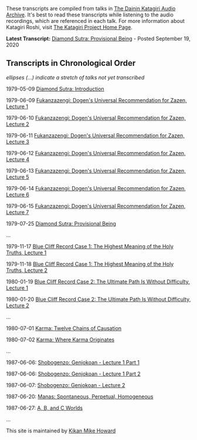 These transcripts are compiled from talks in [The Dainin Katagiri Audio Archive](http://www.mnzencenter.org/katagiri_talks.php). It's best to read these transcripts while listening to the audio recordings, which are referenced in each talk. For more information about Katagiri Roshi, visit [The Katagiri Project Home Page](http://www.mnzencenter.org/katagiri/).

**Latest Transcript:** [Diamond Sutra: Provisional Being](1979-07-25-Diamond-Sutra-Provisional-Being) - Posted September 19, 2020

## Transcripts in Chronological Order

*ellipses (...) indicate a stretch of talks not yet transcribed*

1979-05-09 [Diamond Sutra: Introduction](1979-05-09-Diamond-Sutra-Introduction)

1979-06-09 [Fukanzazengi: Dogen's Universal Recommendation for Zazen, Lecture 1](1979-06-09-Fukanzazengi-Lecture1)

1979-06-10 [Fukanzazengi: Dogen's Universal Recommendation for Zazen, Lecture 2](1979-06-10-Fukanzazengi-Lecture2)

1979-06-11 [Fukanzazengi: Dogen's Universal Recommendation for Zazen, Lecture 3](1979-06-11-Fukanzazengi-Lecture3)

1979-06-12 [Fukanzazengi: Dogen's Universal Recommendation for Zazen, Lecture 4](1979-06-12-Fukanzazengi-Lecture4)

1979-06-13 [Fukanzazengi: Dogen's Universal Recommendation for Zazen, Lecture 5](1979-06-13-Fukanzazengi-Lecture5)

1979-06-14 [Fukanzazengi: Dogen's Universal Recommendation for Zazen, Lecture 6](1979-06-14-Fukanzazengi-Lecture6)

1979-06-15 [Fukanzazengi: Dogen's Universal Recommendation for Zazen, Lecture 7](1979-06-15-Fukanzazengi-Lecture7)

1979-07-25 [Diamond Sutra: Provisional Being](1979-07-25-Diamond-Sutra-Provisional-Being)

...

1979-11-17 [Blue Cliff Record Case 1: The Highest Meaning of the Holy Truths, Lecture 1](1979-11-17-BlueCliffRecordCase1Lecture1.md)

1979-11-18 [Blue Cliff Record Case 1: The Highest Meaning of the Holy Truths, Lecture 2](1979-11-18-BlueCliffRecordCase1Lecture2.md)

1980-01-19 [Blue Cliff Record Case 2: The Ultimate Path Is Without Difficulty, Lecture 1](1980-01-19-BlueCliffRecordCase2Lecture1.md)

1980-01-20 [Blue Cliff Record Case 2: The Ultimate Path Is Without Difficulty, Lecture 2](1980-01-20-BlueCliffRecordCase2Lecture2.md)

...

1980-07-01 [Karma: Twelve Chains of Causation](1980-07-01-Karma-TwelveChainsOfCausation.md)

1980-07-02 [Karma: Where Karma Originates](1980-07-02-Karma-WhereKarmaOriginates.md)

...

1987-06-06: [Shobogenzo: Genjokoan - Lecture 1 Part 1](1987-06-06-Shobogenzo-Genjokoan-Lecture1-Part1.md)

1987-06-06: [Shobogenzo: Genjokoan - Lecture 1 Part 2](1987-06-06-Shobogenzo-Genjokoan-Lecture1-Part2.md)

1987-06-07: [Shobogenzo: Genjokoan - Lecture 2](1987-06-07-Shobogenzo-Genjokoan-Lecture2.md)

1987-06-20: [Manas: Spontaneous, Perpetual, Homogeneous](1987-06-20-Manas)

1987-06-27: [A, B, and C Worlds](1987-06-27-A-B-and-C-Worlds)

...


This site is maintained by [Kikan Mike Howard](mailto:michaelhoward@mac.com)
